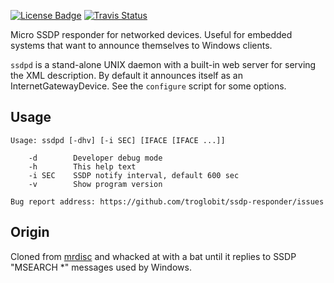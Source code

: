 [![License Badge][]][License] [![Travis Status][]][Travis]

Micro SSDP responder for networked devices.  Useful for embedded systems
that want to announce themselves to Windows clients.

`ssdpd` is a stand-alone UNIX daemon with a built-in web server for
serving the XML description.  By default it announces itself as an
InternetGatewayDevice.  See the `configure` script for some options.


Usage
-----

```
Usage: ssdpd [-dhv] [-i SEC] [IFACE [IFACE ...]]

    -d        Developer debug mode
    -h        This help text
    -i SEC    SSDP notify interval, default 600 sec
    -v        Show program version

Bug report address: https://github.com/troglobit/ssdp-responder/issues
```


Origin
------

Cloned from [mrdisc](https://github.com/troglobit/mrdisc) and whacked at
with a bat until it replies to SSDP "MSEARCH *" messages used by Windows.

[License]:       https://en.wikipedia.org/wiki/ISC_license
[License Badge]: https://img.shields.io/badge/License-ISC-blue.svg
[Travis]:        https://travis-ci.org/troglobit/ssdp-responder
[Travis Status]: https://travis-ci.org/troglobit/ssdp-responder.png?branch=master
